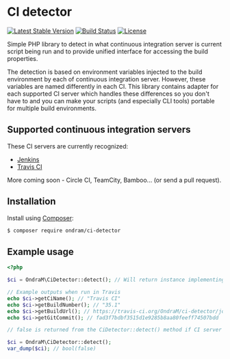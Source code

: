 # CI detector

[![Latest Stable Version](https://img.shields.io/packagist/v/ondram/ci-detector.svg?style=flat-square)](https://packagist.org/packages/ondram/ci-detector)
[![Build Status](https://img.shields.io/travis/OndraM/ci-detector.svg?style=flat-square)](https://travis-ci.org/OndraM/ci-detector)
[![License](https://img.shields.io/packagist/l/ondram/ci-detector.svg?style=flat-square)](https://packagist.org/packages/ondram/ci-detector)

Simple PHP library to detect in what continuous integration server is current script being run and to provide unified 
interface for accessing the build properties.
 
The detection is based on environment variables injected to the build environment by each of continuous integration 
server. However, these variables are named differently in each CI. This library contains adapter for each supported
CI server which handles these differences so you don't have to and you can make your scripts (and especially CLI tools)
portable for multiple build environments.

## Supported continuous integration servers

These CI servers are currently recognized: 

 - [Jenkins](https://jenkins.io/)
 - [Travis CI](https://travis-ci.org/)
 
More coming soon - Circle CI, TeamCity, Bamboo... (or send a pull request).

## Installation

Install using [Composer](http://getcomposer.org/):

```sh
$ composer require ondram/ci-detector
```

## Example usage

```php
<?php

$ci = OndraM\CiDetector::detect(); // Will return instance implementing CiInterface

// Example outputs when run in Travis
echo $ci->getCiName(); // "Travis CI"
echo $ci->getBuildNumber(); // "35.1"
echo $ci->getBuildUrl(); // https://travis-ci.org/OndraM/ci-detector/jobs/148395137
echo $ci->getGitCommit(); // fad3f7bdbf3515d1e9285b8aa80feeff74507bdd

```

```php
// false is returned from the CiDetector::detect() method if CI server was not detected

$ci = OndraM\CiDetector::detect();
var_dump($ci); // bool(false)

```
